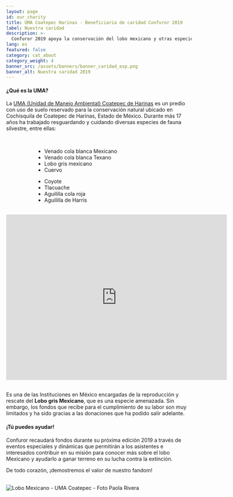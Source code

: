 ```yaml
---
layout: page
id: our_charity
title: UMA Coatepec Harinas - Beneficiaria de caridad Confuror 2019
label: Nuestra caridad
description: >-
  Confuror 2019 apoya la conservación del lobo mexicano y otras especies de fauna silvestre a través de la UMA Coatepec de Harinas. Sigue leyendo para conocer más.
lang: es
featured: false
category: cat_about
category_weight: 4
banner_src: /assets/banners/banner_caridad_esp.png
banner_alt: Nuestra caridad 2019
---
```


#### ¿Qué es la UMA?

La [UMA (Unidad de Manejo Ambiental) Coatepec de Harinas](https://www.facebook.com/umachoficial/) es un predio con uso de suelo reservado para la conservación natural ubicado en Cochisquila de Coatepec de Harinas, Estado de México. Durante más 17 años ha trabajado resguardando y cuidando diversas especies de fauna silvestre, entre ellas:

<br>
<div class="container" style="padding: 0 80px">
  <div class="row">
    <div class="col-md-6">
      <ul>
        <li>Venado cola blanca Mexicano</li>
        <li>Venado cola blanca Texano</li>
        <li>Lobo gris mexicano</li>
        <li>Cuervo</li>
      </ul>
    </div>
    <div class="col-md-6">
      <ul>
        <li>Coyote</li>
        <li>Tlacuache</li>
        <li>Aguililla cola roja</li>
        <li>Aguililla de Harris</li>
      </ul>
    </div>
  </div>
</div>
<br>
<div class="container text-center">
<iframe src="https://www.google.com/maps/embed?pb=!1m14!1m8!1m3!1d15095.905077644282!2d-99.7454252!3d18.9324445!3m2!1i1024!2i768!4f13.1!3m3!1m2!1s0x0%3A0x1a7a25a30033fbbc!2sUnidad%20de%20Manejo%20y%20Aprovechamiento%20Sustentable%20de%20la%20Vida%20Silvestre!5e0!3m2!1ses-419!2smx!4v1569724881300!5m2!1ses-419!2smx" width="600" height="450" frameborder="0" style="border:0;" allowfullscreen=""></iframe>
</div>
<br>

Es una de las Instituciones en México encargadas de la reproducción y rescate del **Lobo gris Mexicano**, que es una especie amenazada. Sin embargo, los fondos que recibe para el cumplimiento de su labor son muy limitados y ha sido gracias a las donaciones que ha podido salir adelante.

#### ¡Tú puedes ayudar!

Confuror recaudará fondos durante su próxima edición 2019 a través de eventos especiales y dinámicas que permitirán a los asistentes e interesados contribuir en su misión para conocer más sobre el lobo Mexicano y ayudarlo a ganar terreno en su lucha contra la extinción.

De todo corazón, ¡demostremos el valor de nuestro fandom!

<br>
<div class="container">
  <img class="img-fluid" src="/assets/images/uma_foto_1.jpg" alt="Lobo Mexicano - UMA Coatepec - Foto Paola Rivera">
</div>